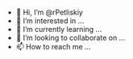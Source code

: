 - 👋 Hi, I’m @rPetliskiy
- 👀 I’m interested in ...
- 🌱 I’m currently learning ...
- 💞️ I’m looking to collaborate on ...
- 📫 How to reach me ...

<!---
rPetliskiy/rPetliskiy is a ✨ special ✨ repository because its `README.md` (this file) appears on your GitHub profile.
You can click the Preview link to take a look at your changes.
--->
